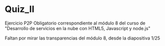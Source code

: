 # Quiz_II
Ejercicio P2P Obligatorio correspondiente al módulo 8 del curso de "Desarrollo de servicios en la nube con HTML5, Javascript y node.js"

Faltan por mirar las transparencias del módulo 8, desde la diapositiva 1/25
